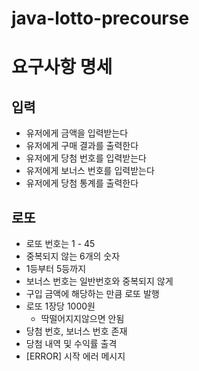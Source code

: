 # java-lotto-precourse

# 요구사항 명세
## 입력
- 유저에게 금액을 입력받는다
- 유저에게 구매 결과를 출력한다
- 유저에게 당첨 번호를 입력받는다
- 유저에게 보너스 번호를 입력받는다
- 유저에게 당첨 통계를 출력한다

## 로또
- 로또 번호는 1 - 45
- 중복되지 않는 6개의 숫자 
- 1등부터 5등까지
- 보너스 번호는 일반번호와 중복되지 않게
- 구입 금액에 해당하는 만큼 로또 발행
- 로또 1장당 1000원
  - 딱떨어지지않으면 안됨
- 당첨 번호, 보너스  번호 존재
- 당첨 내역 및 수익률 출격
- [ERROR] 시작 에러 메시지